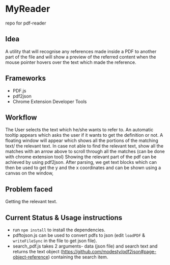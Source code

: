 # MyReader
repo for pdf-reader

## Idea
A utility that will recognise any references made inside a PDF to another part of the file and will show a preview of the referred content when the mouse pointer hovers over the text which made the reference.
## Frameworks
- PDF.js
- pdf2json
- Chrome Extension Developer Tools
## Workflow
The User selects the text which he/she wants to refer to. An automatic tooltip appears which asks the user if it wants to get the definition or not.
A floating window will appear which shows all the portions of the matching text/ the relevant text. In case not able to find the relevant text, show all the matches with an arrow above to scroll through all the matches  (can be done with chrome extension tool)
Showing the relevant part of the pdf can be achieved by using pdf2json. After parsing, we get text blocks which can then be used to get the y and the x coordinates and can be shown using a canvas on the window,  
## Problem faced
Getting the relevant text.

## Current Status & Usage instructions
- run ```npm install``` to install the dependencies.
- pdftojson.js can be used to convert pdfs to json (edit ```loadPDF``` & ```writeFileSync``` in the file to get json file).
- search_pdf.js takes 2 arguments- data (json file) and search text and returns the text object (https://github.com/modesty/pdf2json#page-object-reference) containing the search item.
